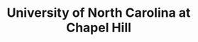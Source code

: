 ---
layout: repo
title: "University of North Carolina at Chapel Hill"
id: 4685
permalink: repos/4685/
---